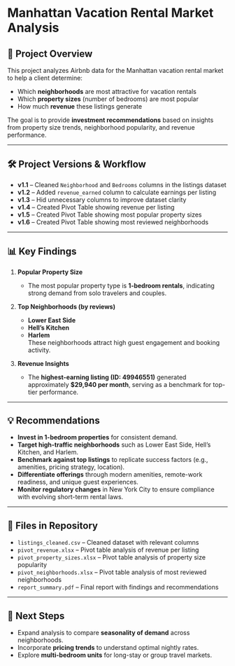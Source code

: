 # Manhattan Vacation Rental Market Analysis  

## 📌 Project Overview  
This project analyzes Airbnb data for the Manhattan vacation rental market to help a client determine:  
- Which **neighborhoods** are most attractive for vacation rentals  
- Which **property sizes** (number of bedrooms) are most popular  
- How much **revenue** these listings generate  

The goal is to provide **investment recommendations** based on insights from property size trends, neighborhood popularity, and revenue performance.  

---

## 🛠️ Project Versions & Workflow  

- **v1.1** – Cleaned `Neighborhood` and `Bedrooms` columns in the listings dataset  
- **v1.2** – Added `revenue_earned` column to calculate earnings per listing  
- **v1.3** – Hid unnecessary columns to improve dataset clarity  
- **v1.4** – Created Pivot Table showing revenue per listing  
- **v1.5** – Created Pivot Table showing most popular property sizes  
- **v1.6** – Created Pivot Table showing most reviewed neighborhoods  

---

## 📊 Key Findings  

1. **Popular Property Size**  
   - The most popular property type is **1-bedroom rentals**, indicating strong demand from solo travelers and couples.  

2. **Top Neighborhoods (by reviews)**  
   - **Lower East Side**  
   - **Hell’s Kitchen**  
   - **Harlem**  
   These neighborhoods attract high guest engagement and booking activity.  

3. **Revenue Insights**  
   - The **highest-earning listing (ID: 49946551)** generated approximately **$29,940 per month**, serving as a benchmark for top-tier performance.  

---

## 💡 Recommendations  

- **Invest in 1-bedroom properties** for consistent demand.  
- **Target high-traffic neighborhoods** such as Lower East Side, Hell’s Kitchen, and Harlem.  
- **Benchmark against top listings** to replicate success factors (e.g., amenities, pricing strategy, location).  
- **Differentiate offerings** through modern amenities, remote-work readiness, and unique guest experiences.  
- **Monitor regulatory changes** in New York City to ensure compliance with evolving short-term rental laws.  

---

## 📂 Files in Repository  

- `listings_cleaned.csv` – Cleaned dataset with relevant columns  
- `pivot_revenue.xlsx` – Pivot table analysis of revenue per listing  
- `pivot_property_sizes.xlsx` – Pivot table analysis of property size popularity  
- `pivot_neighborhoods.xlsx` – Pivot table analysis of most reviewed neighborhoods  
- `report_summary.pdf` – Final report with findings and recommendations  

---

## 🚀 Next Steps  

- Expand analysis to compare **seasonality of demand** across neighborhoods.  
- Incorporate **pricing trends** to understand optimal nightly rates.  
- Explore **multi-bedroom units** for long-stay or group travel markets.  
